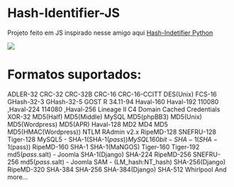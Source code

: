 <h1 align="left">
  Hash-Identifier-JS
</H1>

Projeto feito em JS inspirado nesse amigo aqui <a href="https://github.com/blackploit/hash-identifier/">Hash-Indetifier Python</a>

<img src="https://i.imgur.com/HtpkvwA.png"/>

# Formatos suportados:

ADLER-32
CRC-32
CRC-32B
CRC-16
CRC-16-CCITT
DES(Unix)
FCS-16
GHash-32-3
GHash-32-5
GOST R 34.11-94
Haval-160
Haval-192 110080 ,Haval-224 114080 ,Haval-256
Lineage II C4
Domain Cached Credentials
XOR-32
MD5(Half)
MD5(Middle)
MySQL
MD5(phpBB3)
MD5(Unix)
MD5(Wordpress)
MD5(APR)
Haval-128
MD2
MD4
MD5
MD5(HMAC(Wordpress))
NTLM
RAdmin v2.x
RipeMD-128
SNEFRU-128
Tiger-128
MySQL5 - SHA-1(SHA-1($pass))
MySQL 160bit - SHA-1(SHA-1($pass))
RipeMD-160
SHA-1
SHA-1(MaNGOS)
Tiger-160
Tiger-192
md5($pass.$salt) - Joomla
SHA-1(Django)
SHA-224
RipeMD-256
SNEFRU-256
md5($pass.$salt) - Joomla
SAM - (LM_hash:NT_hash)
SHA-256(Django)
RipeMD-320
SHA-384
SHA-256
SHA-384(Django)
SHA-512
Whirlpool
And more…
